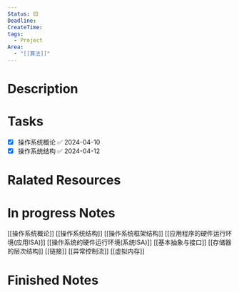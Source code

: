 ```yaml
---
Status: 🟨
Deadline: 
CreateTime: 
tags:
  - Project
Area:
  - "[[算法]]"
---
```


# Description


# Tasks
- [x] 操作系统概论 ✅ 2024-04-10
- [x] 操作系统结构 ✅ 2024-04-12

# Ralated Resources

# In progress Notes
[[操作系统概论]]
[[操作系统结构]]
[[操作系统框架结构]]
[[应用程序的硬件运行环境(应用ISA)]]
[[操作系统的硬件运行环境(系统ISA)]]
[[基本抽象与接口]]
[[存储器的层次结构]]
[[链接]]
[[异常控制流]]
[[虚拟内存]]
# Finished Notes


